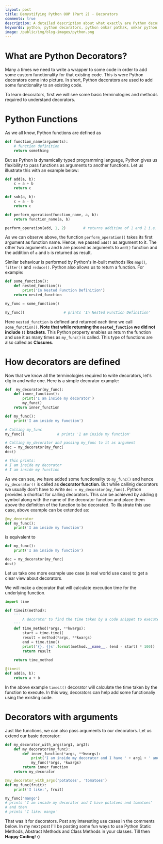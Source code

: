 ```yaml
---
layout: post
title: Demystifying Python OOP (Part 2) - Decorators
comments: true
description: A detailed description about what exactly are Python decorators and how exactly to use them
keywords: python, python decorators, python omkar pathak, omkar python, freelance web developer, omkar pathak freelancer pune, pune, decorators, python decorator
image: /public/img/blog-images/python.png
---
```


# What are Python Decorators?

Many a times we need to write a wrapper to some code in order to add some custom functionality for that existing code. This is were Python decorators come into picture. In short, Python decorators are used to add some functionality to an existing code. 

To learn decorators, first we will see some basic terminologies and methods required to understand decorators.

# Python Functions

As we all know, Python functions are defined as

```python
def function_name(arguments):
    # function definition
    return something
```

But as Python is dynamically typed programming language, Python gives us flexibility to pass functions as arguments to another functions. Let us illustrate this with an example below:

```python
def add(a, b):
    c = a + b
    return c

def sub(a, b):
    c = a - b
    return c

def perform_operation(function_name, a, b):
    return function_name(a, b)

perform_operation(add, 1, 2)        # returns addition of 1 and 2 i.e. 3
```

As we can observe above, the function `perform_operation()` takes its first argument as function name. Hence, we passed `add()` as argument to it. The other two arguments `a` and `b` are passed as arguments to `add()` function and the addition of `a` and `b` is returned as result.

Similar behaviour is performed by Python's in-built methods like `map()`, `filter()` and `reduce()`. Python also allows us to return a function. For example:

```python
def some_function():
    def nested_function():
        print('In Nested Function Definition')
    return nested_function

my_func = some_function()

my_func()                  # prints 'In Nested Function Definition'
```

Here `nested_function` is defined and returned each time we call `some_function()`. **Note that while returning the `nested_function` we did not include `()` brackets**. This Python property enables us return the function and use it as many times as `my_func()` is called. This type of functions are also called as **Closures**.

# How decorators are defined

Now that we know all the terminologies required to write decorators, let's dig in and write one. Here is a simple decorator example:

```python
def  my_decorator(my_func):
    def inner_function():
        print('I am inside my decorator')
        my_func()
    return inner_function

def my_func():
    print('I am inside my function')

# Calling my_func 
my_func()               # prints 'I am inside my function'

# Calling my_decorator and passing my_func to it as argument
dec = my_decorator(my_func)
dec()

# This prints:
# I am inside my decorator 
# I am inside my function
```

As we can see, we have added some functionality to `my_func()` and hence `my_decorator()` is called as **decorator function**. But while callinig decorators we usually don't have to write `dec = my_decorator(my_func)`. Python provides a shortcut for calling decorators. This can be achieved by adding `@` symbol along with the name of the decorator function and place them above the definition of the function to be decorated. To illustrate this use case, above example can be extended as:

```python
@my_decorator
def my_func():
    print('I am inside my function')
```

is equivalent to

```python
def my_func():
    print('I am inside my function')

dec = my_decorator(my_func)
dec()
```

Let us take one more example use case (a real world use case) to get a clear view about decorators.

We will make a decorator that will calculate execution time for the underlying function.

```python
import time

def timeit(method):
    '''
        A decorator to find the time taken by a code snippet to execute
    '''
    def time_method(*args, **kwargs):
        start = time.time()
        result = method(*args, **kwargs)
        end = time.time()
        print('{}, {}s'.format(method.__name__, (end - start) * 100))
        return result
        
    return time_method

@timeit
def add(a, b):
    return a + b
```

In the above example `timeit()` decorator will calculate the time taken by the function to execute. In this way, decorators can help add some functionaliy using the existing code.

# Decorators with arguments

Just like functions, we can also pass arguments to our decorators. Let us extend our basic decorator:

```python
def my_decorator_with_args(arg1, arg2):
    def my_decorator(my_func):
        def inner_function(*args, **kwargs):
            print('I am inside my decorator and I have ' + arg1 + ' and ' + arg2)
            my_func(*args, *kwargs)
        return inner_function
    return my_decorator

@my_decorator_with_args('potatoes', 'tomatoes')
def my_func(fruit):
    print('I like:', fruit)

my_func('mango')        
# prints 'I am inside my decorator and I have potatoes and tomatoes'
# and then
# prints 'I like: mango' 
```

That was it for decorators. Post any interesting use cases in the comments below. In my next post I'll be posting some fun ways to use Python Static Methods, Abstract Methods and Class Methods in your classes. Till then **Happy Coding! :)**